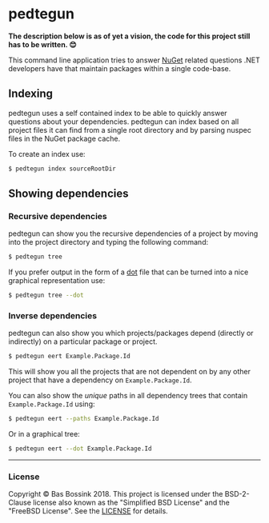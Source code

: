 # pedtegun

**The description below is as of yet a vision, the code for this
project still has to be written. 😊**

This command line application tries to answer
[NuGet](https://www.nuget.org/ "NuGet") related questions .NET
developers have that maintain packages within a single code-base.

## Indexing

pedtegun uses a self contained index to be able to quickly answer
questions about your dependencies. pedtegun can index based on all
project files it can find from a single root directory and by parsing
nuspec files in the NuGet package cache.

To create an index use:

```sh
$ pedtegun index sourceRootDir
```

## Showing dependencies

### Recursive dependencies

pedtegun can show you the recursive dependencies of a project by
moving into the project directory and typing the following command:

```sh
$ pedtegun tree
```

If you prefer output in the form of a [dot](https://www.graphviz.org/)
file that can be turned into a nice graphical representation use:

```sh
$ pedtegun tree --dot
```

### Inverse dependencies

pedtegun can also show you which projects/packages depend (directly or
indirectly) on a particular package or project.

```sh
$ pedtegun eert Example.Package.Id
```

This will show you all the projects that are not dependent on by any
other project that have a dependency on `Example.Package.Id`.

You can also show the _unique_ paths in all dependency trees that
contain `Example.Package.Id` using:

```sh
$ pedtegun eert --paths Example.Package.Id
```

Or in a graphical tree:

```sh
$ pedtegun eert --dot Example.Package.Id
```

----
### License

Copyright &copy; Bas Bossink 2018. This project is licensed under the
BSD-2-Clause license also known as the "Simplified BSD License" and the
"FreeBSD License". See the [LICENSE](LICENSE "License") for details.
